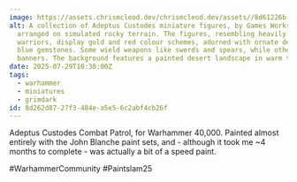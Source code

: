 ```yaml
---
image: https://assets.chrismcleod.dev/chrismcleod.dev/assets//8d61226b-35e8-44df-bbf2-d5522b1033a3.jpg
alt: A collection of Adeptus Custodes miniature figures, by Games Workshop, is
  arranged on simulated rocky terrain. The figures, resembling heavily armoured
  warriors, display gold and red colour schemes, adorned with ornate designs and
  blue gemstones. Some wield weapons like swords and spears, while others hold
  banners. The background features a painted desert landscape in warm tones.
date: 2025-07-29T10:30:00Z
tags:
  - warhammer
  - miniatures
  - grimdark
id: 8d262d87-27f3-484e-a5e5-6c2abf4cb26f
---
```


Adeptus Custodes Combat Patrol, for Warhammer 40,000. Painted almost entirely with the John Blanche paint sets, and - although it took me ~4 months to complete - was actually a bit of a speed paint.

#WarhammerCommunity #Paintslam25